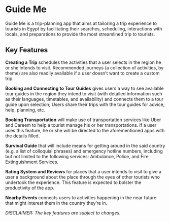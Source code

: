 # Guide Me

Guide Me is a trip-planning app that aims at tailoring a trip experience to tourists in Egypt by facilitating their searches, scheduling, interactions with locals, and preparations to provide the most streamlined trip to tourists.

## Key Features

**Creating a Trip** schedules the activities that a user selects in the region he or she intends to visit. Recommended journeys (a collection of activities, by theme) are also readily available if a user doesn’t want to create a custom trip.

**Booking and Connecting to Tour Guides** gives users a way to see available tour guides in the region they intend to visit (with detailed information such as their languages, timetables, and availability) and connects them to a tour guide upon selection; Users share their trips with the tour guides for advice, help, planning, etc.

**Booking Transportation** will make use of transportation services like Uber and Careem to help a tourist manage his or her transportations. If a user uses this feature, he or she will be directed to the aforementioned apps with the details filled.

**Survival Guide** that will include means for getting around in the said country (e.g. a list of colloquial phrases) and emergency hotline numbers, including but not limited to the following services: Ambulance, Police, and Fire Extinguishment Services.

**Rating System and Reviews** for places that a user intends to visit to give a user a background about the place through the eyes of other tourists who undertook the experience. This feature is expected to bolster the productivity of the app.

**Nearby Events** connects users to activities happening in the near future that might interest them in the country they’re in.

_DISCLAIMER: The key features are subject to changes._
